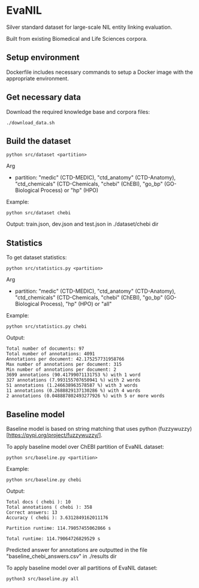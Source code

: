 # EvaNIL
Silver standard dataset for large-scale NIL entity linking evaluation.

Built from existing Biomedical and Life Sciences corpora.


## Setup environment

Dockerfile includes necessary commands to setup a Docker image with the appropriate environment.


## Get necessary data
Download the required knowledge base and corpora files:

```
./download_data.sh
```


## Build the dataset

```
python src/dataset <partition>
```

Arg
- partition: "medic" (CTD-MEDIC), "ctd_anatomy" (CTD-Anatomy), "ctd_chemicals" (CTD-Chemicals, "chebi" (ChEBI), "go_bp" (GO-Biological Process) or "hp" (HPO)

Example:

```
python src/dataset chebi
```

Output: train.json, dev.json and test.json in ./dataset/chebi dir

## Statistics

To get dataset statistics:
```
python src/statistics.py <partition>
```

Arg
- partition: "medic" (CTD-MEDIC), "ctd_anatomy" (CTD-Anatomy), "ctd_chemicals" (CTD-Chemicals, "chebi" (ChEBI), "go_bp" (GO-Biological Process), "hp" (HPO) or "all"

Example:
```
python src/statistics.py chebi
```

Output:
```
Total number of documents: 97
Total number of annotations: 4091
Annotations per document: 42.175257731958766
Max number of annotations per document: 315
Min number of annotations per document: 2
3699 annotations (90.41799071131753 %) with 1 word
327 annotations (7.993155707650941 %) with 2 words
51 annotations (1.246638963578587 %) with 3 words
11 annotations (0.2688829137130286 %) with 4 words
2 annotations (0.048887802493277926 %) with 5 or more words
```


## Baseline model
Baseline model is based on string matching that uses python (fuzzywuzzy)[https://pypi.org/project/fuzzywuzzy/].

To apply baseline model over ChEBI partition of EvaNIL dataset:

```
python src/baseline.py <partition>
```

Example:
```
python src/baseline.py chebi
```
Output:
```
Total docs ( chebi ): 10
Total annotations ( chebi ): 358
Correct answers: 13
Accuracy ( chebi ): 3.6312849162011176

Partition runtime: 114.79057455062866 s

Total runtime: 114.79064726829529 s
```

Predicted answer for annotations are outputted in the file "baseline_chebi_answers.csv" in ./results dir



To apply baseline model over all partitions of EvaNIL dataset:

```
python3 src/baseline.py all
```

